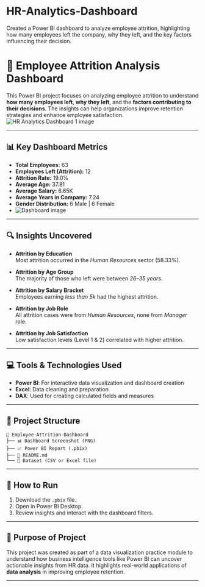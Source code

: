 # HR-Analytics-Dashboard
Created a Power BI dashboard to analyze employee attrition, highlighting how many employees left the company, why they left, and the key factors influencing their decision.

# 🧠 Employee Attrition Analysis Dashboard

This Power BI project focuses on analyzing employee attrition to understand **how many employees left**, **why they left**, and the **factors contributing to their decisions**. The insights can help organizations improve retention strategies and enhance employee satisfaction.
![HR Analytics Dashboard 1 image](https://github.com/user-attachments/assets/5b056939-408a-49e6-a59b-979c99baf131)


---

## 📊 Key Dashboard Metrics

- **Total Employees:** 63  
- **Employees Left (Attrition):** 12  
- **Attrition Rate:** 19.0%  
- **Average Age:** 37.81  
- **Average Salary:** 6.65K  
- **Average Years in Company:** 7.24  
- **Gender Distribution:** 6 Male | 6 Female
- ![Dashboard image](https://github.com/user-attachments/assets/97bed512-cf92-4352-b4b8-8f16c4c5dd98)


---

## 🔍 Insights Uncovered

- **Attrition by Education**  
  Most attrition occurred in the *Human Resources* sector (58.33%).

- **Attrition by Age Group**  
  The majority of those who left were between *26–35 years*.

- **Attrition by Salary Bracket**  
  Employees earning *less than 5k* had the highest attrition.

- **Attrition by Job Role**  
  All attrition cases were from *Human Resources*, none from *Manager* role.

- **Attrition by Job Satisfaction**  
  Low satisfaction levels (Level 1 & 2) correlated with higher attrition.

---

## 💻 Tools & Technologies Used

- **Power BI**: For interactive data visualization and dashboard creation  
- **Excel**: Data cleaning and preparation  
- **DAX**: Used for creating calculated fields and measures  

---

## 📁 Project Structure

```
📂 Employee-Attrition-Dashboard
├── 📊 Dashboard Screenshot (PNG)
├── 📈 Power BI Report (.pbix)
├── 📄 README.md
└── 📂 Dataset (CSV or Excel file)
```

---

## 🚀 How to Run

1. Download the `.pbix` file.
2. Open in Power BI Desktop.
3. Review insights and interact with the dashboard filters.

---

## 📌 Purpose of Project

This project was created as part of a data visualization practice module to understand how business intelligence tools like Power BI can uncover actionable insights from HR data. It highlights real-world applications of **data analysis** in improving employee retention.

---

